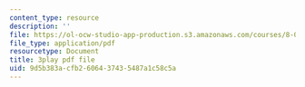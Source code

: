 ```yaml
---
content_type: resource
description: ''
file: https://ol-ocw-studio-app-production.s3.amazonaws.com/courses/8-01sc-classical-mechanics-fall-2016/9d5b383acfb2606437435487a1c58c5a_YdyhDdXaSP4.pdf
file_type: application/pdf
resourcetype: Document
title: 3play pdf file
uid: 9d5b383a-cfb2-6064-3743-5487a1c58c5a
---
```

